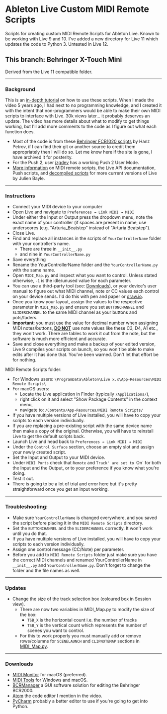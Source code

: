 # Ableton Live Custom MIDI Remote Scripts

Scripts for creating custom MIDI Remote Scripts for Ableton Live.
Known to be working with Live 9 and 10. I've added a new directory for Live 11 which updates the code to Python 3.
Untested in Live 12.

## This branch: Behringer X-Touch Mini

Derived from the Live 11 compatible folder.

---
### Background
This is an [in-depth tutorial](https://youtu.be/IgKwcCJsoz4) on how to use these scripts. 
When I made the video 5 years ago, I had next to no programming knowledge, and I created it with the intent 
that non-programmers would be able to make their own MIDI scripts to interface with Live. 30k views later... it probably
deserves an update. The video has more details about what to modify to get things working, but I'll add more comments
to the code as I figure out what each function does.

- Most of the code is from these [Behringer FCB1020 scripts](http://remotescripts.blogspot.com) by Hanz Petrov, if I 
  can find their git or another source to credit them appropriately then I will do so. Let me know here if the site is gone, I have archived it for
  posterity.
- For the Push 2, user [jzgdev](https://github.com/jzgdev/Push2UserModeScript) has a working Push 2 User Mode.
- [More information](https://structure-void.com/ableton-live-midi-remote-scripts/) on MIDI remote scripts, the Live API 
  documentation, Push scripts, and [decompiled scripts](https://github.com/gluon) for more current versions of Live by 
  Julien Bayle.

---
### Instructions

- Connect your MIDI device to your computer
- Open Live and navigate to `Preferences → Link MIDI → MIDI`
- Under either the Input or Output press the dropdown menu, note the exact name of your controller (if spaces are present in name, use underscores (e.g. "Arturia_Beatstep" 
  instead of "Arturia Beatstep").
- Close Live.
- Find and replace all instances in the scripts of `YourControllerName` folder with your controller's name.
  - There are three in `__init__.py`
  - and nine in `YourControllerName.py`
- Save everything
- Rename the YourControllerName folder and the `YourControllerName.py` with the same name.
- Open `MIDI_Map.py` and inspect what you want to control. Unless stated otherwise, `-1` is the idle/unused value for 
  each parameter. 
- You can use a third-party tool (see: [Downloads](#downloads)), or your device's user manual to figure out what MIDI
  channel, note or CC values each control on your device sends.
  I'd do this with pen and paper or [draw.io](https://draw.io).
- Once you know your layout, assign the values to the respective parameter in `MIDI_Map.py` and ensure you set 
`BUTTONCHANNEL` and `SLIDERCHANNEL` to the same MIDI channel as your buttons and pots/faders. 
- <b>Important</b>: you must use the value for decimal number when assigning MIDI notes/buttons, <u><b>DO NOT</u></b> 
  use note values like these C3, D4, A1 etc., they won't work. There are tables to work it out from the note, but the
  software is much more efficient and accurate.
- Save and close everything and make a backup of your edited version, Live 9 compiles your scripts on launch, so you
  won't be able to make edits after it has done that. You've been warned. Don't let that effort be for nothing.

MIDI Remote Scripts folder:
  - For Windows users: `\ProgramData\Ableton\Live x.x\App-Resources\MIDI Remote Scripts\`
  - For macOS users:
    - Locate the Live application in Finder (typically `/Applications/`), 
    - right click on it and select "Show Package Contents" in the context menu,
    - navigate to: `/Contents/App-Resources/MIDI Remote Scripts/`
- If you have multiple versions of Live installed, you will have to copy your scripts to each version individually.
- If you are replacing a pre-existing script with the same device name then make a copy of the original. 
  Otherwise, you will have to reinstall Live to get the default scripts back.
- Launch Live and head back to `Preferences → Link MIDI → MIDI`
- Under the `Control Surface` section, choose an empty slot and assign your newly created script.
- Set the Input and Output to your MIDI device.
- Under `MIDI Ports` check that `Remote` and `Track' are set to `On` for both the Input and the Output, or to 
your preference if you know what you're doing.
- Test it out.
- There is going to be a lot of trial and error here but it's pretty straightforward once you get an input working.   


---
### Troubleshooting:
- Make sure `YourControllerName` is changed everywhere, and you saved the script before placing it in the 
  `MIDI Remote Scripts` directory.
- Set the `BUTTONCHANNEL` and the `SLIDERCHANNEL` correctly. It won't work until you do that.
- If you have multiple versions of Live installed, you will have to copy your scripts to each version individually.
- Assign one control message (CC/Note) per parameter.
- Before you add to `MIDI Remote Scripts` folder just make sure you have the correct MIDI channels and renamed 
  YourControllerName in `__init__.py` and `YourControllerName.py`. Don't forget to change the folder and the file names
  as well.


---
### Updates
- Change the size of the track selection box (coloured box in Session view).
  - There are now two variables in MIDI_Map.py to modify the size of the box:
    - `TSB_X` is the horizontal count i.e. the number of tracks
    - `TSB_Y` is the vertical count which represents the number of scenes you want to control.
  - For this to work properly you must manually add or remove rows/columns for `SCENELAUNCH` and `CLIPNOTEMAP` 
  sections in [MIDI_Map.py](https://github.com/laidlaw42/Ableton-Live-MIDI-Remote-Scripts/blob/YourControllerName/YourControllerName/MIDI_Map.py).


---
### Downloads
- [MIDI Monitor](https://www.snoize.com/midimonitor/) for macOS (preferred).
- [MIDI Tools](https://mountainutilities.eu/miditools) for Windows and macOS.
- [BCRManager](http://mountainutilities.eu/bcmanager) a GUI software solution for editing the Behringer BCR2000. 
- [Atom](https://atom.io) the code editor I mention in the video.
- [PyCharm](https://www.jetbrains.com/pycharm/) probably a better editor to use if you're going to get into Python.
